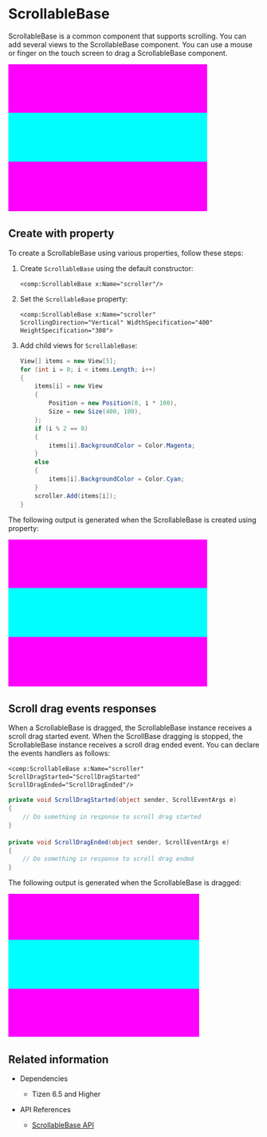 # ScrollableBase

ScrollableBase is a common component that supports scrolling. You can add several views to the ScrollableBase component.
You can use a mouse or finger on the touch screen to drag a ScrollableBase component.

![ScrollableBase](./media/ScrollableBase.png)

## Create with property

To create a ScrollableBase using various properties, follow these steps:

1. Create `ScrollableBase` using the default constructor:

    ```xaml
    <comp:ScrollableBase x:Name="scroller"/>
    ```

2. Set the `ScrollableBase` property:

    ```xaml
    <comp:ScrollableBase x:Name="scroller" ScrollingDirection="Vertical" WidthSpecification="400" HeightSpecification="300">
    ```

3. Add child views for `ScrollableBase`:

    ```csharp
    View[] items = new View[5];
    for (int i = 0; i < items.Length; i++)
    {
        items[i] = new View
        {
            Position = new Position(0, i * 100),
            Size = new Size(400, 100),
        };
        if (i % 2 == 0)
        {
            items[i].BackgroundColor = Color.Magenta;
        }
        else
        {
            items[i].BackgroundColor = Color.Cyan;
        }
        scroller.Add(items[i]);
    }
    ```

The following output is generated when the ScrollableBase is created using property:

![ScrollableBaseProperty](./media/ScrollableBase.png)

## Scroll drag events responses

When a ScrollableBase is dragged, the ScrollableBase instance receives a scroll drag started event.
When the ScrollBase dragging is stopped, the ScrollableBase instance receives a scroll drag ended event.
You can declare the events handlers as follows:

```xaml
<comp:ScrollableBase x:Name="scroller" ScrollDragStarted="ScrollDragStarted" ScrollDragEnded="ScrollDragEnded"/>
```

```csharp
private void ScrollDragStarted(object sender, ScrollEventArgs e)
{
    // Do something in response to scroll drag started
}

private void ScrollDragEnded(object sender, ScrollEventArgs e)
{
    // Do something in response to scroll drag ended
}
```

The following output is generated when the ScrollableBase is dragged:

![ScrollableBaseDrag](./media/ScrollableBase.gif)

## Related information

- Dependencies
  -   Tizen 6.5 and Higher

- API References
  - [ScrollableBase API](/application/dotnet/api/TizenFX/latest/api/Tizen.NUI.Components.ScrollableBase.html)
